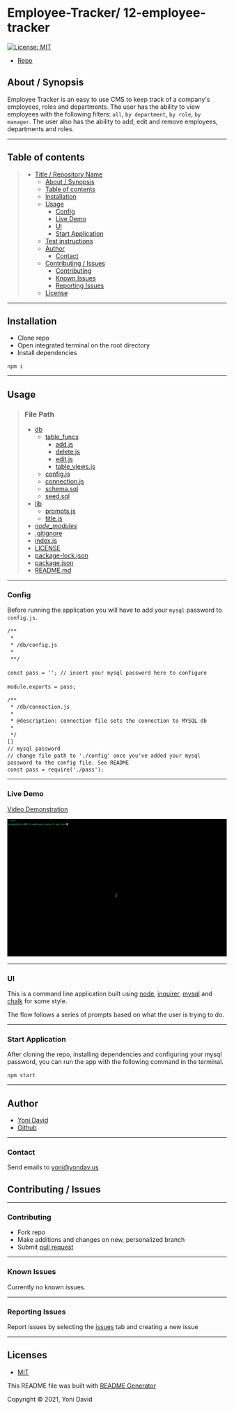 # Employee-Tracker/ 12-employee-tracker

[![License: MIT](https://img.shields.io/badge/License-MIT-yellow.svg)](https://opensource.org/licenses/MIT)

- [Repo](https://github.com/yondav/12-employee-tracker)

## About / Synopsis

Employee Tracker is an easy to use CMS to keep track of a company's employees, roles and departments. The user has the ability to view employees with the following filters: `all`, `by department`, `by role`, `by manager`. The user also has the ability to add, edit and remove employees, departments and roles.

---

## Table of contents

> - [Title / Repository Name](#title--repository-name)
>   - [About / Synopsis](#about--synopsis)
>   - [Table of contents](#table-of-contents)
>   - [Installation](#installation)
>   - [Usage](#usage)
>     - [Config](#config)
>     - [Live Demo](#live-demo)
>     - [UI](#ui)
>     - [Start Application](#start-application)
>   - [Test instructions](#test-instructions)
>   - [Author](#author)
>     - [Contact](#contact)
>   - [Contributing / Issues](#contributing--issues)
>     - [Contributing](#contributing)
>     - [Known Issues](#known-issues)
>     - [Reporting Issues](#reporting-issues)
>   - [License](#license)

---

## Installation

- Clone repo
- Open integrated terminal on the root directory
- Install dependencies

```
npm i
```

---

## Usage

> ### File Path
>
> - [db](https://github.com/yondav/12-employee-tracker/tree/main/db)
>   - [table_funcs](https://github.com/yondav/12-employee-tracker/tree/main/db/table_funcs)
>     - [add.js](https://github.com/yondav/12-employee-tracker/blob/main/db/table_funcs/add.js)
>     - [delete.js](https://github.com/yondav/12-employee-tracker/blob/main/db/table_funcs/delete.js)
>     - [edit.js](https://github.com/yondav/12-employee-tracker/blob/main/db/table_funcs/edit.js)
>     - [table_views.js](https://github.com/yondav/12-employee-tracker/blob/main/db/table_funcs/table_views.js)
>   - [config.js](https://github.com/yondav/12-employee-tracker/blob/main/db/config.js)
>   - [connection.js](https://github.com/yondav/12-employee-tracker/blob/main/db/connection.js)
>   - [schema.sql](https://github.com/yondav/12-employee-tracker/blob/main/db/schema.sql)
>   - [seed.sql](https://github.com/yondav/12-employee-tracker/blob/main/db/seed.sql)
> - [lib](https://github.com/yondav/12-employee-tracker/tree/main/lib)
>   - [prompts.js](https://github.com/yondav/12-employee-tracker/blob/main/lib/prompts.js)
>   - [title.js](https://github.com/yondav/12-employee-tracker/blob/main/lib/title.js)
> - [_node_modules_](#installation)
> - [.gitignore](https://github.com/yondav/12-employee-tracker/blob/main/.gitignore)
> - [index.js](https://github.com/yondav/12-employee-tracker/blob/main/index.js)
> - [LICENSE](https://github.com/yondav/12-employee-tracker/blob/main/LICENSE)
> - [package-lock.json](https://github.com/yondav/12-employee-tracker/blob/main/package-lock.json)
> - [package.json](https://github.com/yondav/12-employee-tracker/blob/main/package.json)
> - [README.md](https://github.com/yondav/12-employee-tracker/blob/main/README.md)

---

### Config

Before running the application you will have to add your `mysql` password to `config.js`.

```
/**
 *
 * /db/config.js
 *
 **/

const pass = ''; // insert your mysql password here to configure

module.exports = pass;
```

```
/**
 * /db/connection.js
 *
 * @description: connection file sets the connection to MYSQL db
 *
 */
[]
// mysql password
// change file path to './config' once you've added your mysql password to the config file. See README
const pass = require('./pass');
```

---

### Live Demo

[Video Demonstration](https://youtu.be/MNXzsxjQ-5E)

![view demo](./images/view.gif)

---

### UI

This is a command line application built using [node](https://nodejs.org/dist/latest-v14.x/docs/api/), [inquirer](https://www.npmjs.com/package/inquirer), [mysql](https://www.npmjs.com/package/mysql) and [chalk](https://www.npmjs.com/package/chalk) for some style.

The flow follows a series of prompts based on what the user is trying to do.

---

### Start Application

After cloning the repo, installing dependencies and configuring your mysql password, you can run the app with the following command in the terminal.

```
npm start
```

---

## Author

- <a href="https://yondav.us/">Yoni David</a>
- <a href="https://github.com/yondav">Github</a>

---

### Contact

Send emails to [yoni@yondav.us](mailto:yoni@yondav.us)

## Contributing / Issues

---

### Contributing

- Fork repo
- Make additions and changes on new, personalized branch
- Submit [pull request](https://github.com/yondav/12-employee-tracker/pulls)

---

### Known Issues

Currently no known issues.

---

### Reporting Issues

Report issues by selecting the [issues](https://github.com/yondav/12-employee-tracker/issues) tab and creating a new issue

---

## Licenses

- [MIT](https://github.com/yondav/12-employee-tracker/blob/main/LICENSE)

This README file was built with [README Generator](https://github.com/yondav/README-gen-09)

Copyright &copy; 2021, Yoni David
